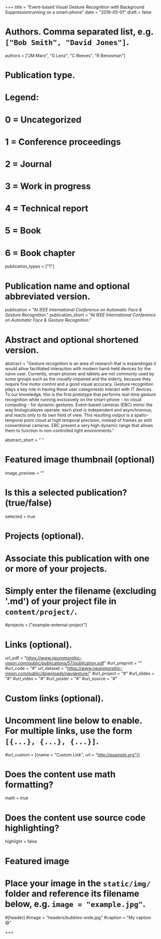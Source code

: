 +++
title = "Event-based Visual Gesture Recognition with Background Suppressionrunning on a smart-phone"
date = "2019-05-01"
draft = false

# Authors. Comma separated list, e.g. `["Bob Smith", "David Jones"]`.
authors = ["JM Maro", "G Lenz", "C Reeves", "R Benosman"]

# Publication type.
# Legend:
# 0 = Uncategorized
# 1 = Conference proceedings
# 2 = Journal
# 3 = Work in progress
# 4 = Technical report
# 5 = Book
# 6 = Book chapter
publication_types = ["1"]

# Publication name and optional abbreviated version.
publication = "At *IEEE International Conference on Automatic Face & Gesture Recognition*."
publication_short = "At *IEEE International Conference on Automatic Face & Gesture Recognition*."

# Abstract and optional shortened version.
abstract = "Gesture recognition is an area of research that is expandingas it would allow facilitated interaction with modern hand-held devices for the naive user. Currently, smart-phones and tablets are not commonly used by some groups such as the visually-impaired and  the elderly, because they require fine motor control and a good visual accuracy. Gesture recognition plays a key role in having these user categoriesto interact with IT devices. To our knowledge, this is the first prototype that performs real-time gesture recognition while  running exclusively on the smart-phone - no cloud computing - for dynamic gestures. Event-based cameras (EBC) mimic the way biologicaleyes  operate: each pixel is independent and asynchronous, and reacts only to its own field of view. This resulting output is a spatio-temporal point cloud at high temporal precision, instead of frames as with conventional cameras. EBC present a very high dynamic range that allows  them to function in non-controlled light environments."

abstract_short = " "

# Featured image thumbnail (optional)
image_preview = ""

# Is this a selected publication? (true/false)
selected = true

# Projects (optional).
#   Associate this publication with one or more of your projects.
#   Simply enter the filename (excluding '.md') of your project file in `content/project/`.
#projects = ["example-external-project"]

# Links (optional).
url_pdf = "https://www.neuromorphic-vision.com/public/publications/57/publication.pdf"
#url_preprint = ""
#url_code = "#"
url_dataset = "https://www.neuromorphic-vision.com/public/downloads/navgesture/"
#url_project = "#"
#url_slides = "#"
#url_video = "#"
#url_poster = "#"
#url_source = "#"

# Custom links (optional).
#   Uncomment line below to enable. For multiple links, use the form `[{...}, {...}, {...}]`.
#url_custom = [{name = "Custom Link", url = "http://example.org"}]

# Does the content use math formatting?
math = true

# Does the content use source code highlighting?
highlight = false

# Featured image
# Place your image in the `static/img/` folder and reference its filename below, e.g. `image = "example.jpg"`.
#[header]
#image = "headers/bubbles-wide.jpg"
#caption = "My caption :smile:"

+++
